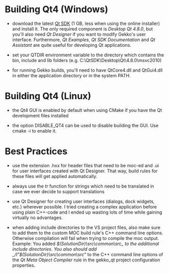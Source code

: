 # Building Qt4 (Windows) #
- download the latest [Qt SDK](http://qt.nokia.com/downloads/sdk-windows-cpp) (1 GB, less when using the online installer) and install it. The only required component is _Desktop Qt 4.8.0_, but you'll also need _Qt Designer_ if you want to modify Gekko's user interface. Furthermore, _Qt Examples_, _Qt SDK Documentation_ and _Qt Assistant_ are quite useful for developing Qt applications.

- set your QTDIR environment variable to the directory which contains the bin, include and lib folders (e.g. C:\QtSDK\Desktop\Qt\4.8.0\msvc2010)

- for running Gekko builds, you'll need to have QtCore4.dll and QtGui4.dll in either the application directory or in the system PATH.


# Building Qt4 (Linux) #
- the Qt4 GUI is enabled by default when using CMake if you have the Qt development files installed

- the option DISABLE\_QT4 can be used to disable building the GUI. Use cmake -i to enable it.


# Best Practices #
- use the extension .hxx for header files that need to be moc-ed and .ui for user interfaces created with Qt Designer. That way, build rules for these files will get applied automatically.

- always use the _tr_ function for strings which need to be translated in case we ever decide to support translations

- use Qt Designer for creating user interfaces (dialogs, dock widgets, etc.) wherever possible. I tried creating a complex application before using plain C++-code and I ended up wasting lots of time while gaining virtually no advantages.

- when adding include directories to the VS project files, also make sure to add them to the custom MOC build rule's C++ command line options. Otherwise compilation will fail when trying to compile the moc output. Example: You added _$(SolutionDir)\src\common\src_ to the additional include directories. You also should add _/I"$(SolutionDir)\src\common\src"_ to the C++ command line options of the _Qt Meta Object Compiler_ rule in the gekko\_qt project configuration properties.